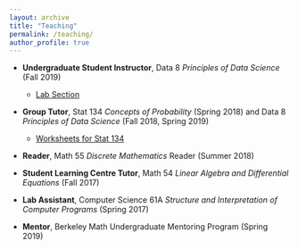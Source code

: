 ```yaml
---
layout: archive
title: "Teaching"
permalink: /teaching/
author_profile: true
---
```


- **Undergraduate Student Instructor**, Data 8 *Principles of Data Science* (Fall 2019) 
    - [Lab Section](https://hluo27.github.io/data8/)
- **Group Tutor**, Stat 134 *Concepts of Probability* (Spring 2018) and Data 8 *Principles of Data Science* (Fall 2018, Spring 2019)
    - [Worksheets for Stat 134](https://github.com/hLuo27/teaching/tree/master/stat134)
- **Reader**, Math 55 *Discrete Mathematics* Reader (Summer 2018)
- **Student Learning Centre Tutor**, Math 54 *Linear Algebra and Differential Equations* (Fall 2017)
- **Lab Assistant**, Computer Science 61A *Structure and Interpretation of Computer Programs* (Spring 2017)

- **Mentor**, Berkeley Math Undergraduate Mentoring Program (Spring 2019)
